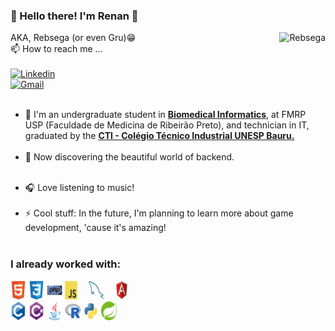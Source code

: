 <!--
**Rebsega/Rebsega** is a ✨ _special_ ✨ repository because its `README.md` (this file) appears on your GitHub profile.

Here are some ideas to get you started:

- 🔭 I’m currently working on ...
- 🌱 I’m currently learning ...
- 👯 I’m looking to collaborate on ...
- 🤔 I’m looking for help with ...
- 💬 Ask me about ...
- 
- 😄 Pronouns: ...
- ⚡ Fun fact: ...
-->

### 🙌 Hello there! I'm Renan 🙌
AKA, Rebsega (or even Gru)😁
<img align="right" vertical-align="center" src="https://komarev.com/ghpvc/?username=Rebsega" alt="Rebsega" /><br>
📫 How to reach me ...<br><br>
[![Linkedin](https://img.shields.io/badge/LinkedIn-0077B5?style=for-the-badge&logo=linkedin&logoColor=white)](https://linkedin.com/in/renan-barbieri-segamarchi/)<br>
[![Gmail](https://img.shields.io/badge/Gmail-D14836?style=for-the-badge&logo=gmail&logoColor=white)
](mailto:renan.barbieri.s@usp.br)<br><br>

- 🔭 I'm an undergraduate student in <b><a href="http://ibm.fmrp.usp.br">Biomedical Informatics</a></b>, at FMRP USP (Faculdade de Medicina de Ribeirão Preto), and technician in IT, graduated by the <a href="https://cti.feb.unesp.br"><b>CTI - Colégio Técnico Industrial UNESP Bauru.</b></a><br><br>
- 🤗 Now discovering the beautiful world of backend.<br><br>
<!-- - 🤗 Theferore, I'd appreciate a lot any internship oportunity.<br><br> -->
- 🎧 Love listening to music!<br><br>
- ⚡ Cool stuff: In the future, I'm planning to learn more about game development, 'cause it's amazing!<br><br>

### I already worked with:
<p align="left">
<code><img height="30" src="https://raw.githubusercontent.com/devicons/devicon/master/icons/html5/html5-original.svg" alt="html5"  width="25" /></code>
<code><img height="30" src="https://raw.githubusercontent.com/devicons/devicon/master/icons/css3/css3-original.svg" alt="css3"  width="25" /></code>
<code><img height="30" src="https://github.com/devicons/devicon/blob/master/icons/php/php-original.svg" alt="php" width="25" /></code>
<code><img height="30" src="https://raw.githubusercontent.com/devicons/devicon/master/icons/javascript/javascript-original.svg" alt="javascript" width="20" />  </code>
<code><img height="30" src="https://raw.githubusercontent.com/devicons/devicon/master/icons/mysql/mysql-original.svg" alt="mysql" width="25" />  </code>
<code><img height="30" src="https://raw.githubusercontent.com/devicons/devicon/master/icons/angularjs/angularjs-original.svg" alt="angularJS" width="20" /></code>  <br>
<!------------------------------------------------------------------------------------------------------------------------------------------------------------->
<code><img height="30" src="https://raw.githubusercontent.com/devicons/devicon/master/icons/c/c-original.svg" alt="c" width="25" /></code>
<code><img height="30" src="https://raw.githubusercontent.com/devicons/devicon/master/icons/csharp/csharp-original.svg" alt="csharp" width="25" /></code>
<code><img height="30" src="https://raw.githubusercontent.com/devicons/devicon/master/icons/java/java-original.svg" alt="java" width="25" /></code>
<code><img height="30" src="https://raw.githubusercontent.com/devicons/devicon/master/icons/r/r-original.svg" alt="r" width="25" /></code>
<code><img height="30" src="https://github.com/devicons/devicon/blob/master/icons/python/python-original.svg" alt="vue" width="25" /></code>
<code><img height="30" src="https://raw.githubusercontent.com/devicons/devicon/master/icons/spring/spring-original.svg" alt="Java Spring" width="25" /></code>
</p>

